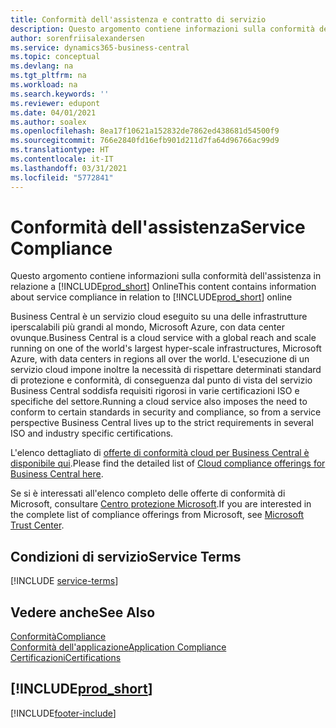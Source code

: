 ```yaml
---
title: Conformità dell'assistenza e contratto di servizio
description: Questo argomento contiene informazioni sulla conformità dell'assistenza in relazione a Business Central Online.
author: sorenfriisalexandersen
ms.service: dynamics365-business-central
ms.topic: conceptual
ms.devlang: na
ms.tgt_pltfrm: na
ms.workload: na
ms.search.keywords: ''
ms.reviewer: edupont
ms.date: 04/01/2021
ms.author: soalex
ms.openlocfilehash: 8ea17f10621a152832de7862ed438681d54500f9
ms.sourcegitcommit: 766e2840fd16efb901d211d7fa64d96766ac99d9
ms.translationtype: HT
ms.contentlocale: it-IT
ms.lasthandoff: 03/31/2021
ms.locfileid: "5772841"
---
```

# <a name="service-compliance"></a><span data-ttu-id="98eb6-103">Conformità dell'assistenza</span><span class="sxs-lookup"><span data-stu-id="98eb6-103">Service Compliance</span></span>

<span data-ttu-id="98eb6-104">Questo argomento contiene informazioni sulla conformità dell'assistenza in relazione a [!INCLUDE[prod_short](../includes/prod_short.md)] Online</span><span class="sxs-lookup"><span data-stu-id="98eb6-104">This content contains information about service compliance in relation to [!INCLUDE[prod_short](../includes/prod_short.md)] online</span></span>  

<span data-ttu-id="98eb6-105">Business Central è un servizio cloud eseguito su una delle infrastrutture iperscalabili più grandi al mondo, Microsoft Azure, con data center ovunque.</span><span class="sxs-lookup"><span data-stu-id="98eb6-105">Business Central is a cloud service with a global reach and scale running on one of the world's largest hyper-scale infrastructures, Microsoft Azure, with data centers in regions all over the world.</span></span> <span data-ttu-id="98eb6-106">L'esecuzione di un servizio cloud impone inoltre la necessità di rispettare determinati standard di protezione e conformità, di conseguenza dal punto di vista del servizio Business Central soddisfa requisiti rigorosi in varie certificazioni ISO e specifiche del settore.</span><span class="sxs-lookup"><span data-stu-id="98eb6-106">Running a cloud service also imposes the need to conform to certain standards in security and compliance, so from a service perspective Business Central lives up to the strict requirements in several ISO and industry specific certifications.</span></span>

<span data-ttu-id="98eb6-107">L'elenco dettagliato di [offerte di conformità cloud per Business Central è disponibile qui](https://aka.ms/d365-compliance-list).</span><span class="sxs-lookup"><span data-stu-id="98eb6-107">Please find the detailed list of [Cloud compliance offerings for Business Central here](https://aka.ms/d365-compliance-list).</span></span>

<span data-ttu-id="98eb6-108">Se si è interessati all'elenco completo delle offerte di conformità di Microsoft, consultare [Centro protezione Microsoft](https://www.microsoft.com/trustcenter/compliance/complianceofferings).</span><span class="sxs-lookup"><span data-stu-id="98eb6-108">If you are interested in the complete list of compliance offerings from Microsoft, see [Microsoft Trust Center](https://www.microsoft.com/trustcenter/compliance/complianceofferings).</span></span>

## <a name="service-terms"></a><span data-ttu-id="98eb6-109">Condizioni di servizio</span><span class="sxs-lookup"><span data-stu-id="98eb6-109">Service Terms</span></span>

[!INCLUDE [service-terms](../includes/service-terms.md)]

## <a name="see-also"></a><span data-ttu-id="98eb6-110">Vedere anche</span><span class="sxs-lookup"><span data-stu-id="98eb6-110">See Also</span></span>

[<span data-ttu-id="98eb6-111">Conformità</span><span class="sxs-lookup"><span data-stu-id="98eb6-111">Compliance</span></span>](compliance-overview.md)  
[<span data-ttu-id="98eb6-112">Conformità dell'applicazione</span><span class="sxs-lookup"><span data-stu-id="98eb6-112">Application Compliance</span></span>](compliance-application-compliance.md)  
[<span data-ttu-id="98eb6-113">Certificazioni</span><span class="sxs-lookup"><span data-stu-id="98eb6-113">Certifications</span></span>](compliance-certifications.md)  

## [!INCLUDE[prod_short](../includes/free_trial_md.md)]  


[!INCLUDE[footer-include](../includes/footer-banner.md)]